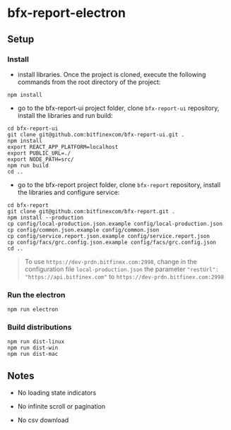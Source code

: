 # bfx-report-electron

## Setup

### Install

- install libraries. Once the project is cloned, execute the following commands from the root directory of the project:

```
npm install
```

- go to the bfx-report-ui project folder, clone `bfx-report-ui` repository, install the libraries and run build:

```
cd bfx-report-ui
git clone git@github.com:bitfinexcom/bfx-report-ui.git .
npm install
export REACT_APP_PLATFORM=localhost
export PUBLIC_URL=./
export NODE_PATH=src/
npm run build
cd ..
```

- go to the bfx-report project folder, clone `bfx-report` repository, install the libraries and configure service:

```
cd bfx-report
git clone git@github.com:bitfinexcom/bfx-report.git .
npm install --production
cp config/local-production.json.example config/local-production.json
cp config/common.json.example config/common.json
cp config/service.report.json.example config/service.report.json
cp config/facs/grc.config.json.example config/facs/grc.config.json
cd ..
```

> To use `https://dev-prdn.bitfinex.com:2998`, change in the configuration file `local-production.json` the parameter `"restUrl": "https://api.bitfinex.com"` to `https://dev-prdn.bitfinex.com:2998`

### Run the electron

```
npm run electron
```

### Build distributions

```
npm run dist-linux
npm run dist-win
npm run dist-mac
```

## Notes

- No loading state indicators

- No infinite scroll or pagination

- No csv download
